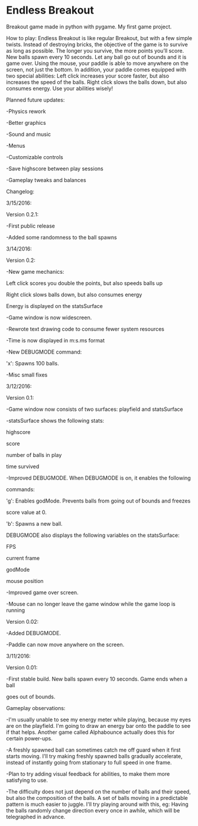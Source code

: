 # Endless Breakout
Breakout game made in python with pygame. My first game project.

How to play:
Endless Breakout is like regular Breakout, but with a few simple twists.
Instead of destroying bricks, the objective of the game is to survive as long as possible.
The longer you survive, the more points you’ll score. New balls spawn every 10 seconds.
Let any ball go out of bounds and it is game over. Using the mouse, your paddle is able to move
anywhere on the screen, not just the bottom. In addition, your paddle comes equipped with two
special abilities: Left click increases your score faster, but also increases the speed of
the balls. Right click slows the balls down, but also consumes energy. Use your abilities wisely!


Planned future updates:

 -Physics rework
 
 -Better graphics
 
 -Sound and music
 
 -Menus
 
 -Customizable controls
 
 -Save highscore between play sessions
 
 -Gameplay tweaks and balances


Changelog:

3/15/2016:

Version 0.2.1:

-First public release

-Added some randomness to the ball spawns

3/14/2016:

Version 0.2:

-New game mechanics:

  Left click scores you double the points, but also speeds balls up
  
  Right click slows balls down, but also consumes energy
  
  Energy is displayed on the statsSurface
  
-Game window is now widescreen.

-Rewrote text drawing code to consume fewer system resources

-Time is now displayed in m:s.ms format

-New DEBUGMODE command:

  'x': Spawns 100 balls.
  
-Misc small fixes

3/12/2016:

Version 0.1:

-Game window now consists of two surfaces: playfield and statsSurface

-statsSurface shows the following stats:

  highscore
  
  score
  
  number of balls in play
  
  time survived
  
-Improved DEBUGMODE. When DEBUGMODE is on, it enables the following

 commands:
 
  'g': Enables godMode. Prevents balls from going out of bounds and freezes
  
  score value at 0.
  
  'b': Spawns a new ball.
  
 DEBUGMODE also displays the following variables on the statsSurface:
 
  FPS
  
  current frame
  
  godMode
  
  mouse position
  
-Improved game over screen.

-Mouse can no longer leave the game window while the game loop is running

Version 0.02:

-Added DEBUGMODE.

-Paddle can now move anywhere on the screen.

3/11/2016:

Version 0.01:

-First stable build. New balls spawn every 10 seconds. Game ends when a ball

 goes out of bounds.


Gameplay observations:

-I'm usually unable to see my energy meter while playing, because my eyes are on the playfield. I'm going to draw an energy bar onto the paddle to see if that helps. Another game called Alphabounce actually does this for certain power-ups.

-A freshly spawned ball can sometimes catch me off guard when it first starts moving. I'll try making freshly spawned balls gradually accelerate, instead of instantly going from stationary to full speed in one frame.

-Plan to try adding visual feedback for abilities, to make them more satisfying to use.

-The difficulty does not just depend on the number of balls and their speed, but also the composition of the balls. A set of balls moving in a predictable pattern is much easier to juggle. I'll try playing around with this, eg: Having the balls randomly change direction every once in awhile, which will be telegraphed in advance.
